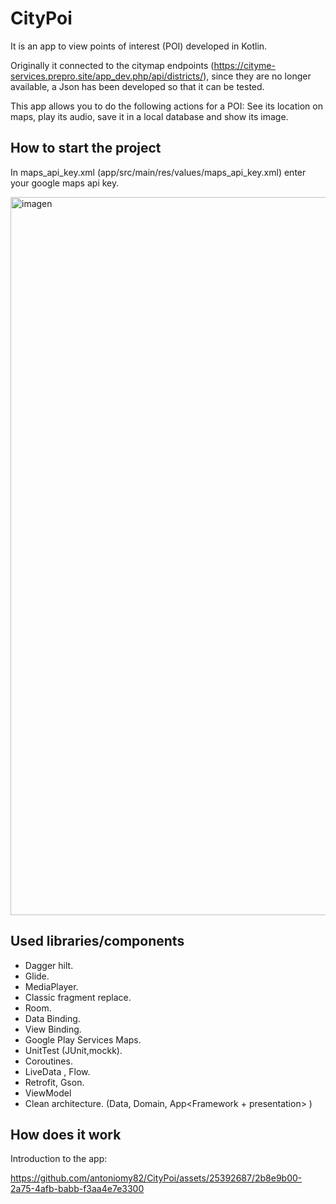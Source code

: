 # CityPoi

It is an app to view points of interest (POI) developed in Kotlin.

Originally it connected to the citymap endpoints (https://cityme-services.prepro.site/app_dev.php/api/districts/), since they are no longer available, a Json has been developed so that it can be tested.

This app allows you to do the following actions for a POI: See its location on maps, play its audio, save it in a local database and show its image.

## How to start the project

In maps_api_key.xml (app/src/main/res/values/maps_api_key.xml) enter your google maps api key.

<img width="1149" alt="imagen" src="https://github.com/antoniomy82/CityPoi/assets/25392687/40b027f0-92fd-4eba-b6a5-d81220c6f2cb">


## Used libraries/components

  - Dagger hilt.
  - Glide.
  - MediaPlayer.
  - Classic fragment replace.
  - Room.
  - Data Binding.
  - View Binding.
  - Google Play Services Maps.
  - UnitTest (JUnit,mockk).
  - Coroutines.
  - LiveData , Flow.
  - Retrofit, Gson.
  - ViewModel
  - Clean architecture. (Data, Domain, App<Framework + presentation> )

## How does it work

Introduction to the app:


https://github.com/antoniomy82/CityPoi/assets/25392687/2b8e9b00-2a75-4afb-babb-f3aa4e7e3300

